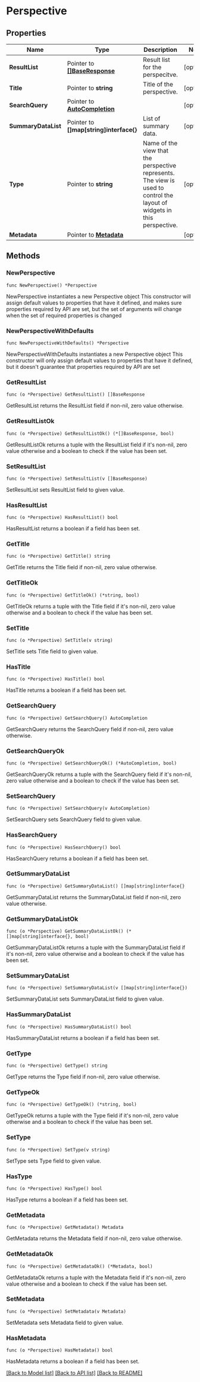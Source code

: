 # Perspective

## Properties

Name | Type | Description | Notes
------------ | ------------- | ------------- | -------------
**ResultList** | Pointer to [**[]BaseResponse**](BaseResponse.md) | Result list for the perspecitve. | [optional] 
**Title** | Pointer to **string** | Title of the perspective. | [optional] 
**SearchQuery** | Pointer to [**AutoCompletion**](AutoCompletion.md) |  | [optional] 
**SummaryDataList** | Pointer to **[]map[string]interface{}** | List of summary data. | [optional] 
**Type** | Pointer to **string** | Name of the view that the perspective represents. The view is used to control the layout of widgets in this perspective.  | [optional] 
**Metadata** | Pointer to [**Metadata**](Metadata.md) |  | [optional] 

## Methods

### NewPerspective

`func NewPerspective() *Perspective`

NewPerspective instantiates a new Perspective object
This constructor will assign default values to properties that have it defined,
and makes sure properties required by API are set, but the set of arguments
will change when the set of required properties is changed

### NewPerspectiveWithDefaults

`func NewPerspectiveWithDefaults() *Perspective`

NewPerspectiveWithDefaults instantiates a new Perspective object
This constructor will only assign default values to properties that have it defined,
but it doesn't guarantee that properties required by API are set

### GetResultList

`func (o *Perspective) GetResultList() []BaseResponse`

GetResultList returns the ResultList field if non-nil, zero value otherwise.

### GetResultListOk

`func (o *Perspective) GetResultListOk() (*[]BaseResponse, bool)`

GetResultListOk returns a tuple with the ResultList field if it's non-nil, zero value otherwise
and a boolean to check if the value has been set.

### SetResultList

`func (o *Perspective) SetResultList(v []BaseResponse)`

SetResultList sets ResultList field to given value.

### HasResultList

`func (o *Perspective) HasResultList() bool`

HasResultList returns a boolean if a field has been set.

### GetTitle

`func (o *Perspective) GetTitle() string`

GetTitle returns the Title field if non-nil, zero value otherwise.

### GetTitleOk

`func (o *Perspective) GetTitleOk() (*string, bool)`

GetTitleOk returns a tuple with the Title field if it's non-nil, zero value otherwise
and a boolean to check if the value has been set.

### SetTitle

`func (o *Perspective) SetTitle(v string)`

SetTitle sets Title field to given value.

### HasTitle

`func (o *Perspective) HasTitle() bool`

HasTitle returns a boolean if a field has been set.

### GetSearchQuery

`func (o *Perspective) GetSearchQuery() AutoCompletion`

GetSearchQuery returns the SearchQuery field if non-nil, zero value otherwise.

### GetSearchQueryOk

`func (o *Perspective) GetSearchQueryOk() (*AutoCompletion, bool)`

GetSearchQueryOk returns a tuple with the SearchQuery field if it's non-nil, zero value otherwise
and a boolean to check if the value has been set.

### SetSearchQuery

`func (o *Perspective) SetSearchQuery(v AutoCompletion)`

SetSearchQuery sets SearchQuery field to given value.

### HasSearchQuery

`func (o *Perspective) HasSearchQuery() bool`

HasSearchQuery returns a boolean if a field has been set.

### GetSummaryDataList

`func (o *Perspective) GetSummaryDataList() []map[string]interface{}`

GetSummaryDataList returns the SummaryDataList field if non-nil, zero value otherwise.

### GetSummaryDataListOk

`func (o *Perspective) GetSummaryDataListOk() (*[]map[string]interface{}, bool)`

GetSummaryDataListOk returns a tuple with the SummaryDataList field if it's non-nil, zero value otherwise
and a boolean to check if the value has been set.

### SetSummaryDataList

`func (o *Perspective) SetSummaryDataList(v []map[string]interface{})`

SetSummaryDataList sets SummaryDataList field to given value.

### HasSummaryDataList

`func (o *Perspective) HasSummaryDataList() bool`

HasSummaryDataList returns a boolean if a field has been set.

### GetType

`func (o *Perspective) GetType() string`

GetType returns the Type field if non-nil, zero value otherwise.

### GetTypeOk

`func (o *Perspective) GetTypeOk() (*string, bool)`

GetTypeOk returns a tuple with the Type field if it's non-nil, zero value otherwise
and a boolean to check if the value has been set.

### SetType

`func (o *Perspective) SetType(v string)`

SetType sets Type field to given value.

### HasType

`func (o *Perspective) HasType() bool`

HasType returns a boolean if a field has been set.

### GetMetadata

`func (o *Perspective) GetMetadata() Metadata`

GetMetadata returns the Metadata field if non-nil, zero value otherwise.

### GetMetadataOk

`func (o *Perspective) GetMetadataOk() (*Metadata, bool)`

GetMetadataOk returns a tuple with the Metadata field if it's non-nil, zero value otherwise
and a boolean to check if the value has been set.

### SetMetadata

`func (o *Perspective) SetMetadata(v Metadata)`

SetMetadata sets Metadata field to given value.

### HasMetadata

`func (o *Perspective) HasMetadata() bool`

HasMetadata returns a boolean if a field has been set.


[[Back to Model list]](../README.md#documentation-for-models) [[Back to API list]](../README.md#documentation-for-api-endpoints) [[Back to README]](../README.md)


